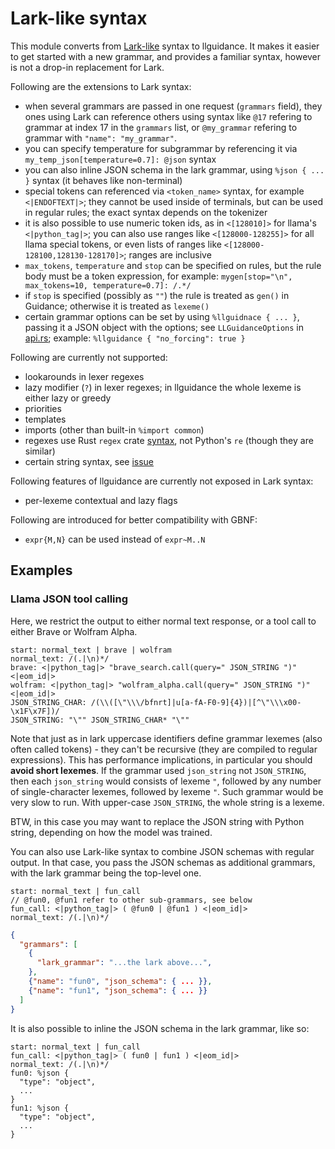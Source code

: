 # Lark-like syntax

This module converts from [Lark-like](https://github.com/lark-parser/lark) syntax to llguidance.
It makes it easier to get started with a new grammar,
and provides a familiar syntax, however is not a drop-in replacement for Lark.

Following are the extensions to Lark syntax:

- when several grammars are passed in one request (`grammars` field),
  they ones using Lark can reference others using syntax like `@17` refering
  to grammar at index 17 in the `grammars` list, or `@my_grammar` refering to grammar
  with `"name": "my_grammar"`.
- you can specify temperature for subgrammar by referencing it via
  `my_temp_json[temperature=0.7]: @json` syntax
- you can also inline JSON schema in the lark grammar, using `%json { ... }` syntax
  (it behaves like non-terminal)
- special tokens can referenced via `<token_name>` syntax, for example `<|ENDOFTEXT|>`;
  they cannot be used inside of terminals, but can be used in regular rules;
  the exact syntax depends on the tokenizer
- it is also possible to use numeric token ids, as in `<[128010]>` for llama's `<|python_tag|>`;
  you can also use ranges like `<[128000-128255]>` for all llama special tokens, or
  even lists of ranges like `<[128000-128100,128130-128170]>`; ranges are inclusive
- `max_tokens`, `temperature` and `stop` can be specified on rules, but the rule body must be a token expression,
  for example: `mygen[stop="\n", max_tokens=10, temperature=0.7]: /.*/`
- if `stop` is specified (possibly as `""`) the rule is treated as `gen()` in Guidance;
  otherwise it is treated as `lexeme()`
- certain grammar options can be set by using `%llguidnace { ... }`,
  passing it a JSON object with the options;
  see `LLGuidanceOptions` in [api.rs](../api.rs#L24);
  example: `%llguidance { "no_forcing": true }`


Following are currently not supported:

- lookarounds in lexer regexes
- lazy modifier (`?`) in lexer regexes; in llguidance the whole lexeme is either lazy or greedy
- priorities
- templates
- imports (other than built-in `%import common`)
- regexes use Rust `regex` crate [syntax](https://docs.rs/regex/latest/regex/#syntax), not Python's `re` (though they are similar)
- certain string syntax, see [issue](https://github.com/microsoft/llguidance/issues/54)

Following features of llguidance are currently not exposed in Lark syntax:

- per-lexeme contextual and lazy flags

Following are introduced for better compatibility with GBNF:

- `expr{M,N}` can be used instead of `expr~M..N`

## Examples

### Llama JSON tool calling

Here, we restrict the output to either normal text response,
or a tool call to either Brave or Wolfram Alpha.

```lark
start: normal_text | brave | wolfram
normal_text: /(.|\n)*/
brave: <|python_tag|> "brave_search.call(query=" JSON_STRING ")" <|eom_id|>
wolfram: <|python_tag|> "wolfram_alpha.call(query=" JSON_STRING ")" <|eom_id|>
JSON_STRING_CHAR: /(\\([\"\\\/bfnrt]|u[a-fA-F0-9]{4})|[^\"\\\x00-\x1F\x7F])/
JSON_STRING: "\"" JSON_STRING_CHAR* "\""
```

Note that just as in lark uppercase identifiers define grammar lexemes
(also often called tokens) - they can't be recursive
(they are compiled to regular expressions).
This has performance implications, in particular you should **avoid short lexemes**.
If the grammar used `json_string` not `JSON_STRING`,
then each `json_string` would consists of lexeme `"`, followed
by any number of single-character lexemes, followed by lexeme `"`.
Such grammar would be very slow to run.
With upper-case `JSON_STRING`, the whole string is a lexeme.

BTW, in this case you may want to replace the JSON string
with Python string, depending on how the model was trained.

You can also use Lark-like syntax to combine JSON schemas with regular output.
In that case, you pass the JSON schemas as additional grammars, with
the lark grammar being the top-level one.

```lark
start: normal_text | fun_call
// @fun0, @fun1 refer to other sub-grammars, see below
fun_call: <|python_tag|> ( @fun0 | @fun1 ) <|eom_id|>
normal_text: /(.|\n)*/
```

```json
{
  "grammars": [
    {
      "lark_grammar": "...the lark above...",
    },
    {"name": "fun0", "json_schema": { ... }},
    {"name": "fun1", "json_schema": { ... }}
  ]
}
```

It is also possible to inline the JSON schema in the lark grammar, like so:

```lark
start: normal_text | fun_call
fun_call: <|python_tag|> ( fun0 | fun1 ) <|eom_id|>
normal_text: /(.|\n)*/
fun0: %json {
  "type": "object",
  ...
}
fun1: %json {
  "type": "object",
  ...
}
```

